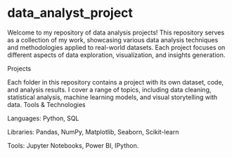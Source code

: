 # data_analyst_project

Welcome to my repository of data analysis projects! This repository serves as a collection of my work, showcasing various data analysis techniques and methodologies applied to real-world datasets. Each project focuses on different aspects of data exploration, visualization, and insights generation.

Projects

Each folder in this repository contains a project with its own dataset, code, and analysis results.
I cover a range of topics, including data cleaning, statistical analysis, machine learning models, and visual storytelling with data.
Tools & Technologies

Languages: Python, SQL

Libraries: Pandas, NumPy, Matplotlib, Seaborn, Scikit-learn

Tools: Jupyter Notebooks, Power BI, IPython.

